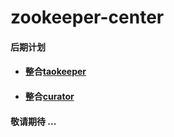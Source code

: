 # zookeeper-center

#### 后期计划

- #### 整合[taokeeper](https://github.com/alibaba/taokeeper)  
    
- #### 整合[curator](https://github.com/apache/curator)  



#### 敬请期待 ...